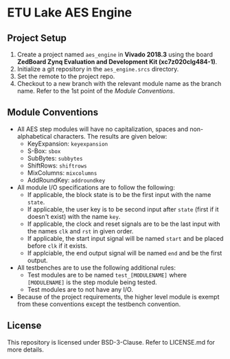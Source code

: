 # ETU Lake AES Engine

## Project Setup
1. Create a project named `aes_engine` in **Vivado 2018.3** using the board **ZedBoard Zynq Evaluation and Development Kit (xc7z020clg484-1)**.
2. Initialize a git repository in the `aes_engine.srcs` directory.
3. Set the remote to the project repo.
4. Checkout to a new branch with the relevant module name as the branch name. Refer to the 1st point of the *Module Conventions*.

## Module Conventions
* All AES step modules will have no capitalization, spaces and non-alphabetical characters. The results are given below:
    * KeyExpansion: `keyexpansion`
    * S-Box: `sbox`
    * SubBytes: `subbytes`
    * ShiftRows: `shiftrows`
    * MixColumns: `mixcolumns`
    * AddRoundKey: `addroundkey`
* All module I/O specifications are to follow the following:
    * If applicable, the block state is to be the first input with the name `state`.
    * If applicable, the user key is to be second input after `state` (first if it doesn't exist) with the name `key`.
    * If applicable, the clock and reset signals are to be the last input with the names `clk` and `rst` in given order.
    * If applicable, the start input signal will be named `start` and be placed before `clk` if it exists.
    * If applciable, the end output signal will be named `end` and be the first output.
* All testbenches are to use the following additional rules:
    * Test modules are to be named `test_[MODULENAME]` where `[MODULENAME]` is the step module being tested.
    * Test modules are to not have any I/O.
* Because of the project requirements, the higher level module is exempt from these conventions except the testbench convention.

## License
This repository is licensed under BSD-3-Clause. Refer to LICENSE.md for more details.
